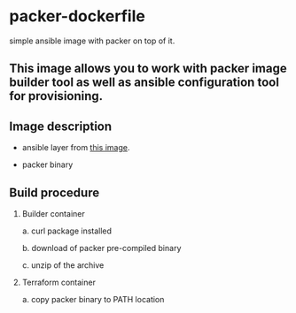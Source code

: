 # packer-dockerfile
simple ansible image with packer on top of it.

## This image allows you to work with packer image builder tool as well as ansible configuration tool for provisioning.

## Image description

- ansible layer from <a href="https://github.com/RaphaeldeGail/ansible-dockerfile">this image</a>.

- packer binary

## Build procedure

1. Builder container

   a. curl package installed

   b. download of packer pre-compiled binary

   c. unzip of the archive

1. Terraform container

   a. copy packer binary to PATH location
